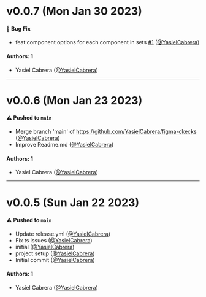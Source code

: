 # v0.0.7 (Mon Jan 30 2023)

#### 🐛 Bug Fix

- feat:component options for each component in sets [#1](https://github.com/YasielCabrera/storybook-addon-figma-comparator/pull/1) ([@YasielCabrera](https://github.com/YasielCabrera))

#### Authors: 1

- Yasiel Cabrera ([@YasielCabrera](https://github.com/YasielCabrera))

---

# v0.0.6 (Mon Jan 23 2023)

#### ⚠️ Pushed to `main`

- Merge branch 'main' of https://github.com/YasielCabrera/figma-ckecks ([@YasielCabrera](https://github.com/YasielCabrera))
- Improve Readme.md ([@YasielCabrera](https://github.com/YasielCabrera))

#### Authors: 1

- Yasiel Cabrera ([@YasielCabrera](https://github.com/YasielCabrera))

---

# v0.0.5 (Sun Jan 22 2023)

#### ⚠️ Pushed to `main`

- Update release.yml ([@YasielCabrera](https://github.com/YasielCabrera))
- Fix ts issues ([@YasielCabrera](https://github.com/YasielCabrera))
- initial ([@YasielCabrera](https://github.com/YasielCabrera))
- project setup ([@YasielCabrera](https://github.com/YasielCabrera))
- Initial commit ([@YasielCabrera](https://github.com/YasielCabrera))

#### Authors: 1

- Yasiel Cabrera ([@YasielCabrera](https://github.com/YasielCabrera))
